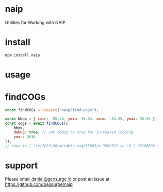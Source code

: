 # naip
Utilities for Working with NAIP

# install
```bash
npm install naip
```

# usage

# findCOGs
```js
const findCOGs = require("naip/find-cogs");

const bbox = { xmin: -85.26, ymin: 35.04, xmax: -85.25, ymax: 35.05 };
const cogs = await findCOGs({
    bbox,
    debug: true, // set debug to true for increased logging
    year: 2016
});
// cogs is [ "tn/2016/60cm/rgbir_cog/35085/m_3508562_se_16_1_20160608.tif" ]
```

# support
Please email daniel@geosurge.io or post an issue at https://github.com/geosurge/naip
